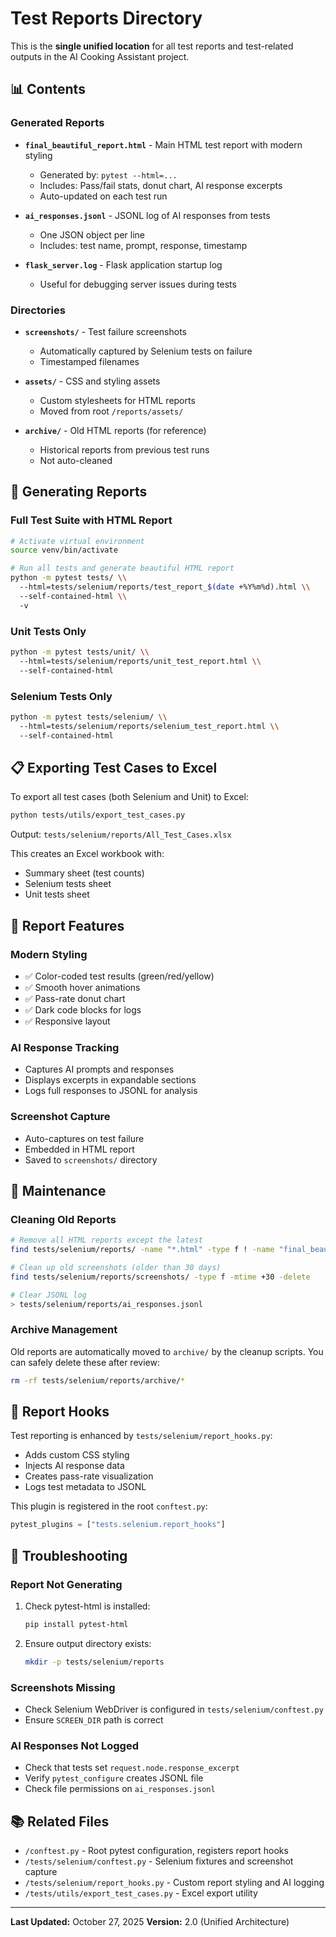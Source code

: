 # Test Reports Directory

This is the **single unified location** for all test reports and test-related outputs in the AI Cooking Assistant project.

## 📊 Contents

### Generated Reports

- **`final_beautiful_report.html`** - Main HTML test report with modern styling
  - Generated by: `pytest --html=...`
  - Includes: Pass/fail stats, donut chart, AI response excerpts
  - Auto-updated on each test run

- **`ai_responses.jsonl`** - JSONL log of AI responses from tests
  - One JSON object per line
  - Includes: test name, prompt, response, timestamp

- **`flask_server.log`** - Flask application startup log
  - Useful for debugging server issues during tests

### Directories

- **`screenshots/`** - Test failure screenshots
  - Automatically captured by Selenium tests on failure
  - Timestamped filenames

- **`assets/`** - CSS and styling assets
  - Custom stylesheets for HTML reports
  - Moved from root `/reports/assets/`

- **`archive/`** - Old HTML reports (for reference)
  - Historical reports from previous test runs
  - Not auto-cleaned

## 🚀 Generating Reports

### Full Test Suite with HTML Report

```bash
# Activate virtual environment
source venv/bin/activate

# Run all tests and generate beautiful HTML report
python -m pytest tests/ \\
  --html=tests/selenium/reports/test_report_$(date +%Y%m%d).html \\
  --self-contained-html \\
  -v
```

### Unit Tests Only

```bash
python -m pytest tests/unit/ \\
  --html=tests/selenium/reports/unit_test_report.html \\
  --self-contained-html
```

### Selenium Tests Only

```bash
python -m pytest tests/selenium/ \\
  --html=tests/selenium/reports/selenium_test_report.html \\
  --self-contained-html
```

## 📋 Exporting Test Cases to Excel

To export all test cases (both Selenium and Unit) to Excel:

```bash
python tests/utils/export_test_cases.py
```

Output: `tests/selenium/reports/All_Test_Cases.xlsx`

This creates an Excel workbook with:
- Summary sheet (test counts)
- Selenium tests sheet
- Unit tests sheet

## 🎨 Report Features

### Modern Styling
- ✅ Color-coded test results (green/red/yellow)
- ✅ Smooth hover animations
- ✅ Pass-rate donut chart
- ✅ Dark code blocks for logs
- ✅ Responsive layout

### AI Response Tracking
- Captures AI prompts and responses
- Displays excerpts in expandable sections
- Logs full responses to JSONL for analysis

### Screenshot Capture
- Auto-captures on test failure
- Embedded in HTML report
- Saved to `screenshots/` directory

## 🧹 Maintenance

### Cleaning Old Reports

```bash
# Remove all HTML reports except the latest
find tests/selenium/reports/ -name "*.html" -type f ! -name "final_beautiful_report.html" -delete

# Clean up old screenshots (older than 30 days)
find tests/selenium/reports/screenshots/ -type f -mtime +30 -delete

# Clear JSONL log
> tests/selenium/reports/ai_responses.jsonl
```

### Archive Management

Old reports are automatically moved to `archive/` by the cleanup scripts. You can safely delete these after review:

```bash
rm -rf tests/selenium/reports/archive/*
```

## 📝 Report Hooks

Test reporting is enhanced by `tests/selenium/report_hooks.py`:
- Adds custom CSS styling
- Injects AI response data
- Creates pass-rate visualization
- Logs test metadata to JSONL

This plugin is registered in the root `conftest.py`:
```python
pytest_plugins = ["tests.selenium.report_hooks"]
```

## 🔧 Troubleshooting

### Report Not Generating

1. Check pytest-html is installed:
   ```bash
   pip install pytest-html
   ```

2. Ensure output directory exists:
   ```bash
   mkdir -p tests/selenium/reports
   ```

### Screenshots Missing

- Check Selenium WebDriver is configured in `tests/selenium/conftest.py`
- Ensure `SCREEN_DIR` path is correct

### AI Responses Not Logged

- Check that tests set `request.node.response_excerpt`
- Verify `pytest_configure` creates JSONL file
- Check file permissions on `ai_responses.jsonl`

## 📚 Related Files

- `/conftest.py` - Root pytest configuration, registers report hooks
- `/tests/selenium/conftest.py` - Selenium fixtures and screenshot capture
- `/tests/selenium/report_hooks.py` - Custom report styling and AI logging
- `/tests/utils/export_test_cases.py` - Excel export utility

---

**Last Updated:** October 27, 2025
**Version:** 2.0 (Unified Architecture)
